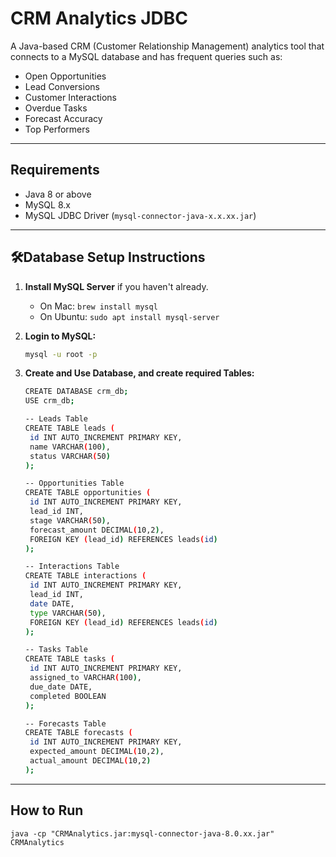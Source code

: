 # CRM Analytics JDBC

A Java-based CRM (Customer Relationship Management) analytics tool that connects to a MySQL database and has frequent queries such as:
- Open Opportunities
- Lead Conversions
- Customer Interactions
- Overdue Tasks
- Forecast Accuracy
- Top Performers

---

## Requirements

- Java 8 or above
- MySQL 8.x
- MySQL JDBC Driver (`mysql-connector-java-x.x.xx.jar`)

---

## 🛠Database Setup Instructions

1. **Install MySQL Server** if you haven't already.
   - On Mac: `brew install mysql`
   - On Ubuntu: `sudo apt install mysql-server`

2. **Login to MySQL:**
   ```bash
   mysql -u root -p
3. **Create and Use Database, and create required Tables:**
   ```bash
   CREATE DATABASE crm_db;
   USE crm_db;
   
   -- Leads Table
   CREATE TABLE leads (
    id INT AUTO_INCREMENT PRIMARY KEY,
    name VARCHAR(100),
    status VARCHAR(50)
   );

   -- Opportunities Table
   CREATE TABLE opportunities (
    id INT AUTO_INCREMENT PRIMARY KEY,
    lead_id INT,
    stage VARCHAR(50),
    forecast_amount DECIMAL(10,2),
    FOREIGN KEY (lead_id) REFERENCES leads(id)
   );

   -- Interactions Table
   CREATE TABLE interactions (
    id INT AUTO_INCREMENT PRIMARY KEY,
    lead_id INT,
    date DATE,
    type VARCHAR(50),
    FOREIGN KEY (lead_id) REFERENCES leads(id)
   );

   -- Tasks Table
   CREATE TABLE tasks (
    id INT AUTO_INCREMENT PRIMARY KEY,
    assigned_to VARCHAR(100),
    due_date DATE,
    completed BOOLEAN
   );

   -- Forecasts Table
   CREATE TABLE forecasts (
    id INT AUTO_INCREMENT PRIMARY KEY,
    expected_amount DECIMAL(10,2),
    actual_amount DECIMAL(10,2)
   );

---

## How to Run

```
java -cp "CRMAnalytics.jar:mysql-connector-java-8.0.xx.jar" CRMAnalytics
